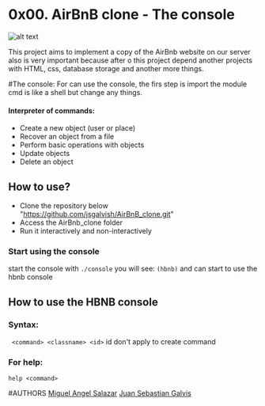 # 0x00. AirBnB clone - The console

![alt text](https://i.gifer.com/647b.gif)

This project aims to implement a copy of the AirBnb website on our server also is very important because after o this project depend another projects with HTML, css, database storage and another more things.

#The console:
For can use the console, the firs step is import the module cmd is like a shell but change any things.

  #### Interpreter of commands:

   * Create a new object (user or place)  
   * Recover an object from a file  
   * Perform basic operations with objects  
   * Update objects  
   * Delete an object  

## How to use?
   * Clone the repository below "https://github.com/jsgalvish/AirBnB_clone.git"  
   * Access the AirBnb_clone folder  
   * Run it interactively and non-interactively  

### Start using the console
start the console with
```./console```
you will see:
```(hbnb)```
and can start to use the hbnb console
## How to use the HBNB console
### Syntax:
``` <command> <classname> <id>```
id don't apply to create command
### For help:
```help <command>```

#AUTHORS
[Miguel Angel Salazar](https://github.com/jsgalvish)
[Juan Sebastian Galvis](https://github.com/zelda096)